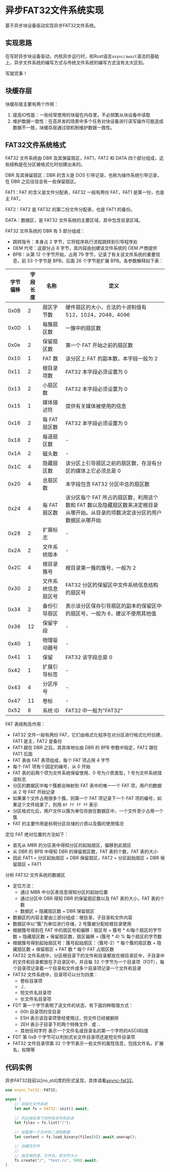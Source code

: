 # 异步FAT32文件系统实现
基于异步块设备驱动实现异步FAT32文件系统。

## 实现思路
在写好异步块设备驱动，内核异步运行时，和Rust语言`async/await`语法的基础上，异步文件系统的编写方式与传统文件系统的编写方式没有太大区别。

写就完事！

## 块缓存层
块缓存层主要有两个作用：  
1. 提高IO性能：一些经常使用的块留在内存里，不必频繁从块设备中读取
2. 维护数据一致性：在高并发的场景中多个任务对块设备进行读写操作可能造成数据不一致，块缓存层通过锁机制维护数据一致性。


## FAT32文件系统格式
FAT32 文件系统由 DBR 及其保留扇区，FAT1，FAT2 和 DATA 四个部分组成，这些结构是在分区被格式化时创建出来的。

DBR 及其保留扇区：DBR 的含义是 DOS 引导记录，也称为操作系统引导记录，在 DBR 之后往往会有一些保留扇区。

FAT1：FAT 的含义是文件分配表，FAT32 一般有两份 FAT，FAT1 是第一份，也是主 FAT。

FAT2：FAT2 是 FAT32 的第二份文件分配表，也是 FAT1 的备份。

DATA：数据区，是 FAT32 文件系统的主要区域，其中包含目录区域。

FAT32 文件系统的 DBR 有 5 部分组成：  
* 跳转指令：本身占 2 字节，它将程序执行流程跳转到引导程序处
* OEM 代号：这部分占 8 字节，其内容由创建该文件系统的 OEM 产商提供
* BPB：从第 12 个字节开始，占用 79 字节，记录了有关该文件系统的重要信息，前 53 个字节是 BPB，后面 26 个字节是扩展 BPB。各参数解释如下表：  

|字节偏移|字段长度|名称|定义|  
|---|---|---|---|  
|0x0B|2|扇区字节数|硬件扇区的大小，合法的十进制值有 512，1024，2048，4096|
|0x0D|1|每簇扇区数|一簇中的扇区数|
|0x0e|2|保留扇区数|第一个 FAT 开始之前的扇区数|
|0x10|1|FAT 数|该分区上 FAT 的副本数，本字段一般为 2|
|0x11|2|根目录项数|FAT32 本字段必须设置为 0|
|0x13|2|小扇区数|FAT32 本字段必须设置为 0|
|0x15|1|媒体描述符|提供有关媒体被使用的信息|
|0x16|2|每 FAT 扇区数|FAT32 本字段必须设置为 0|
|0x18|2|每道扇区数|-|
|0x1A|2|磁头数|-|
|0x1C|4|隐藏扇区数|该分区上引导扇区之前的扇区数，在没有分区的媒体上它必须总是 0|
|0x20|4|总扇区数|本字段包含 FAT32 分区中总的扇区数|
|0x24|4|每 FAT 扇区数|该分区每个 FAT 所占的扇区数，利用这个数和 FAT 数以及隐藏扇区数来决定根目录从哪开始。从目录的项数决定该分区的用户数据区从哪开始|
|0x28|2|扩展标志|-|
|0x2A|2|文件系统版本|-|
|0x2C|4|根目录簇号|根目录第一簇的簇号，一般为 2|
|0x30|2|文件系统信息扇区号|FAT32 分区的保留区中文件系统信息结构的扇区号|
|0x34|2|备份引导扇区|表示该分区保存引导扇区的副本的保留区中的扇区号，一般为 6，建议不使用其他值|
|0x36|12|保留字段|-|
|0x40|1|物理驱动器号|-|
|0x41|1|保留|FAT32 该字段总是 0|
|0x42|1|扩展引导标签|-|
|0x43|4|分区序号|-|
|0x47|11|卷标|-|
|0x52|8|系统 ID|FAT32 中一般为"FAT32"|

FAT 表结构及作用：  
+ FAT32 文件一般有两份 FAT，它们由格式化程序在对分区进行格式化时创建，FAT1 是主，FAT2 是备份
+ FAT1 跟在 DBR 之后，其具体地址由 DBR 的 BPB 参数中指定，FAT2 跟在 FAT1 后面
+ FAT 表由 FAT 表项组成，每个 FAT 项占用 4 字节
+ 每个 FAT 项有个固定的编号，从 0 开始
+ FAT 表的前两个项为文件系统保留使用，0 号为介质类型，1 号为文件系统错误标志
+ 分区的数据区中每个簇都会映射到 FAT 表中的唯一一个 FAT 项，用户的数据从 2 号 FAT 开始记录
+ 如果某个文件占用很多个簇，则第一个 FAT 项记录下一个 FAT 项的编号，如果这个文件结束了，则用 `0f ff ff ff` 表示
+ 分区格式化后，用户文件以簇为单位存放在数据区中，一个文件至少占用一个簇
+ FAT 的主要作用是标明分区存储的介质以及簇的使用情况

定位 FAT 绝对位置的方法如下：  
+ 首先从 MBR 的分区表中得知分区的起始扇区，偏移到此扇区
+ 从 DBR 的 BPB 中得知 DBR 的保留扇区数，FAT 表的个数，FAT 表的大小
+ 因此 FAT1 = 分区起始扇区 + DBR 保留扇区，FAT2 = 分区起始扇区 + DBR 保留扇区 + FAT1

分析 FAT32 文件系统的数据区
+ 定位方法：
    - 通过 MBR 中分区表信息得知分区的起始位置
    - 通过分区中 DBR 得知 DBR 的保留扇区数以及 FAT 表的大小，FAT 表的个数
    - 数据区 = 隐藏扇区数 + DBR 保留扇区
+ 数据区的内容主要由三部分组成：根目录，子目录和文件内容
+ 数据区中以“簇”为单位进行存储，2 号簇被分配给根目录使用
+ 根据簇号得到在 FAT 中的扇区号和偏移：扇区号 = 簇号 * 4/每个扇区的字节数 + 隐藏扇区数 + 保留扇区数，扇区偏移 = (簇号 * 4) % 每个扇区的字节数
+ 根据簇号得到起始扇区号：簇号起始扇区：（簇号-2）* 每个簇的扇区数 + 隐藏扇区数 + 保留扇区 + FAT 数 * 每个 FAT 占扇区数
+ FAT32 文件系统中，分区根目录下的文件和目录都放在根目录区中，子目录中的文件和目录都放在子目录区中，并且每 32 个字节为一个目录项（FDT），每个目录项记录着一个目录和文件或多个目录项记录一个文件和目录
+ FAT32 文件系统中，目录项可以分为四类：
    - 卷标目录项
    - ./..
    - 短文件名目录项
    - 长文件名目录项
+ FDT 第一个字节表明了该文件的状态，有下面四种取值方式：
    - 00h 目录项的空目录
    - E5H 表示该目录项曾经使用过，但文件已经被删除
    - 2EH 表示子目录下的两个特殊文件 . 或 ..
    - 其他任何字符 表示一个文件名或目录名的第一个字符的ASCII码值
+ FDT 第 0xB 个字节可以判别式长文件目录项还是短文件目录项
+ FAT32 文件目录项第 32 个字节表示一些文件的属性信息，包括文件名，扩展名，权限等

## 代码实例
异步FAT32目前以[no_std]库的形式呈现，具体请看[async-fat32](../async-fat32)。

```Rust
use async_fat32::FAT32;

async {
    // 初始化文件系统
    let mut fs = FAT32::init().await;
    
    // 列出根目录下的所有文件和目录
    let files = fs.list("/");
    
    // 加载第一个文件的二进制数据
    let content = fs.load_binary(files[0]).await.unwrap();

    // 创建空文件
    //
    // 指定根目录，文件名，和文件大小
    fs.create("/", "test.rs", 500).await;
}
```
